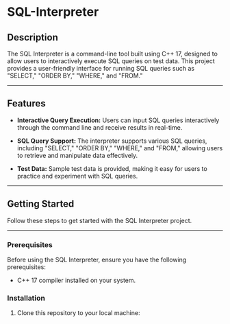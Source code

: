 # SQL-Interpreter

## Description

The SQL Interpreter is a command-line tool built using C++ 17, designed to allow users to interactively execute SQL queries on test data. This project provides a user-friendly interface for running SQL queries such as "SELECT," "ORDER BY," "WHERE," and "FROM."

---

## Features

- **Interactive Query Execution:** Users can input SQL queries interactively through the command line and receive results in real-time.

- **SQL Query Support:** The interpreter supports various SQL queries, including "SELECT," "ORDER BY," "WHERE," and "FROM," allowing users to retrieve and manipulate data effectively.

- **Test Data:** Sample test data is provided, making it easy for users to practice and experiment with SQL queries.

---

## Getting Started

Follow these steps to get started with the SQL Interpreter project.

---

### Prerequisites

Before using the SQL Interpreter, ensure you have the following prerequisites:

- C++ 17 compiler installed on your system.

### Installation

1. Clone this repository to your local machine:
